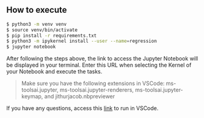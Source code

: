 ## How to execute

```bash
$ python3 -m venv venv
$ source venv/bin/activate
$ pip install -r requirements.txt
$ python3 -m ipykernel install --user --name=regression
$ jupyter notebook
```

After following the steps above, the link to access the Jupyter Notebook will be displayed in your terminal. Enter this URL when selecting the Kernel of your Notebook and execute the tasks.

> Make sure you have the following extensions in VSCode: ms-toolsai.jupyter, ms-toolsai.jupyter-renderers, ms-toolsai.jupyter-keymap, and jithurjacob.nbpreviewer

If you have any questions, access this [link](https://devinschumacher.com/how-to-setup-jupyter-notebook-virtual-environment-vs-code-kernels/) to run in VSCode.
